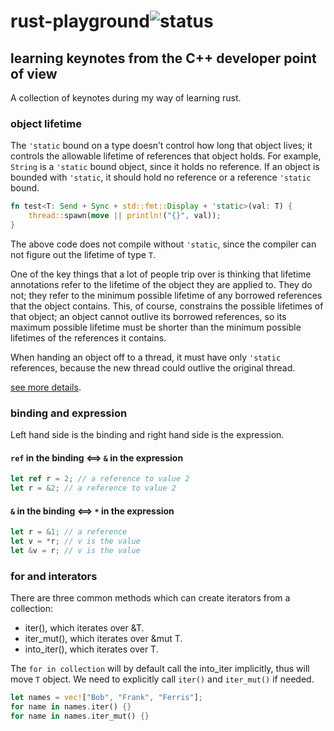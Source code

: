 # rust-playground![status](https://github.com/weidonglian/rust-playground/workflows/rust-playground/badge.svg)

## learning keynotes from the C++ developer point of view

A collection of keynotes during my way of learning rust.

### object lifetime

The `'static` bound on a type doesn’t control how long that object lives; it controls the allowable lifetime of references that object holds. For example, `String` is a `'static` bound object, since it holds no reference. If an object is bounded with `'static`, it should hold no reference or a reference `'static` bound.

```rust
fn test<T: Send + Sync + std::fmt::Display + 'static>(val: T) {
    thread::spawn(move || println!("{}", val));
}
```

The above code does not compile without `'static`, since the compiler can not figure out the lifetime of type `T`.

One of the key things that a lot of people trip over is thinking that lifetime annotations refer to the lifetime of the object they are applied to. They do not; they refer to the minimum possible lifetime of any borrowed references that the object contains. This, of course, constrains the possible lifetimes of that object; an object cannot outlive its borrowed references, so its maximum possible lifetime must be shorter than the minimum possible lifetimes of the references it contains.

When handing an object off to a thread, it must have only `'static` references, because the new thread could outlive the original thread.

[see more details](https://users.rust-lang.org/t/why-does-thread-spawn-need-static-lifetime-for-generic-bounds/4541).

### binding and expression

Left hand side is the binding and right hand side is the expression.

#### `ref` in the binding <==> `&` in the expression

```rust
let ref r = 2; // a reference to value 2
let r = &2; // a reference to value 2
```

#### `&` in the binding <==> `*` in the expression

```rust
let r = &1; // a reference
let v = *r; // v is the value
let &v = r; // v is the value
```

### for and interators

There are three common methods which can create iterators from a collection:

- iter(), which iterates over &T.
- iter_mut(), which iterates over &mut T.
- into_iter(), which iterates over T.

The `for in collection` will by default call the into_iter implicitly, thus will move `T` object. We need to explicitly call `iter()` and `iter_mut()` if needed.

```rust
let names = vec!["Bob", "Frank", "Ferris"];
for name in names.iter() {}
for name in names.iter_mut() {}
```
